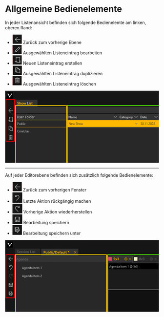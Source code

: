 # Allgemeine Bedienelemente

In jeder Listenansicht befinden sich folgende Bedienelemte am linken, oberen Rand:
<ul>
<li><div><img src="img/Manager/be_arrow.png" /> Zurück zum vorherige Ebene</div> </li>
<li><div><img src="img/Manager/be_pencil.png"/> Ausgewählten Listeneintrag bearbeiten</div></li>
<li><div><img src="img/Manager/be_new.png"/> Neuen Listeneintrag erstellen</div></li>
<li><div><img src="img/Manager/be_duplicate.png"/> Ausgewählten Listeneintrag duplizieren</div></li>
<li><div><img src="img/Manager/be_delete.png"/> Ausgewählten Listeneintrag löschen</div></li>
</ul>


![Placeholder](img/Manager/Bedienelemente.png)

***

Auf jeder Editorebene befinden sich zusätzlich folgende Bedienelemente:

<ul>
<li><div><img src="img/Manager/be_arrow.png" /> Zurück zum vorherigen Fenster</div> </li>
<li><div><img src="img/Manager/undo.png"/> Letzte Aktion rückgängig machen</div></li>
<li><div><img src="img/Manager/redo.png"/> Vorherige Aktion wiederherstellen</div></li>
<li><div><img src="img/Manager/save.png"/> Bearbeitung speichern</div></li>
<li><div><img src="img/Manager/saveas.png"/> Bearbeitung speichern unter</div></li>
</ul>

![Placeholder](img/Manager/Bedienelemente-Editor.png)

